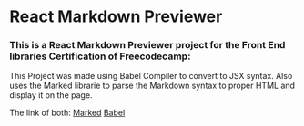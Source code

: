 # React Markdown Previewer  


### This is a React Markdown Previewer project for the Front End libraries Certification of Freecodecamp:

This Project was made using Babel Compiler to convert to JSX syntax. Also uses the Marked librarie to parse the Markdown syntax to proper HTML and display it on the page.

The link of both:
[Marked](https://cdnjs.cloudflare.com/ajax/libs/marked/4.0.0/marked.min.js)
[Babel](https://unpkg.com/@babel/standalone/babel.min.js)  




